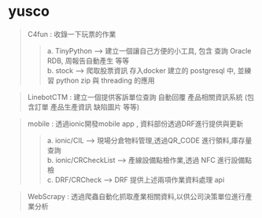# yusco

> C4fun : 收錄一下玩票的作業
>>a. TinyPython --> 建立一個讓自己方便的小工具, 包含 查詢 Oracle RDB, 周報告自動產生 等等  
>>b. stock --> 爬取股票資訊 存入docker 建立的 postgresql 中, 並練習 python zip 與 threading 的應用  
       
> LinebotCTM : 建立一個提供客訴單位查詢 自動回覆 產品相關資訊系統 (包含訂單 產品生產資訊 缺陷圖片 等等)

> mobile : 透過ionic開發mobile app , 資料部份透過DRF進行提供與更新
>>a. ionic/CIL --> 現場分倉物料管理,透過QR_CODE 進行領料,庫存量查詢  
>>b. ionic/CRCheckList --> 產線設備點檢作業,透過 NFC 進行設備點檢  
>>c. DRF/CRCheck --> DRF 提供上述兩項作業資料處理 api  


> WebScrapy : 透過爬蟲自動化抓取產業相關資料,以供公司決策單位進行產業分析

